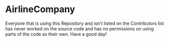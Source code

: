 # AirlineCompany

Everyone that is using this Repository and isn't listed on the Contributors list has never worked on the source code and has no permissions on using parts of the code as their own.
Have a good day!
